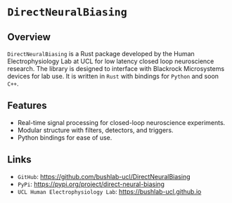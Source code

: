 # `DirectNeuralBiasing`

## Overview

`DirectNeuralBiasing` is a Rust package developed by the Human Electrophysiology Lab at UCL for low latency closed loop neuroscience research. The library is designed to interface with Blackrock Microsystems devices for lab use. It is written in `Rust` with bindings for `Python` and soon `C++`.

## Features

- Real-time signal processing for closed-loop neuroscience experiments.
- Modular structure with filters, detectors, and triggers.
- Python bindings for ease of use.

## Links

- `GitHub`: https://github.com/bushlab-ucl/DirectNeuralBiasing
- `PyPi`: https://pypi.org/project/direct-neural-biasing
- `UCL Human Electrophysiology Lab`: https://bushlab-ucl.github.io
